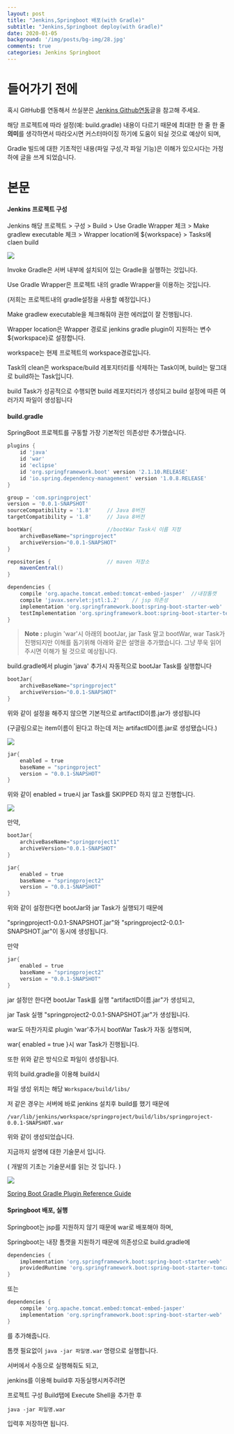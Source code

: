 ```yaml
---
layout: post
title: "Jenkins,Springboot 배포(with Gradle)"
subtitle: "Jenkins,Springboot deploy(with Gradle)"
date: 2020-01-05
background: '/img/posts/bg-img/28.jpg'
comments: true
categories: Jenkins Springboot
---
```


<h1 class="section-heading2">들어가기 전에</h1>

혹시 GitHub를 연동해서 쓰실분은 [Jenkins Github연동](https://bhsbhs235.github.io/jenkins/2019/12/25/jenkinsgithubIntegration.html)글을 참고해 주세요.

해당 프로젝트에 따라 설정(예: build.gradle) 내용이 다르기 때문에 최대한 한 줄 한 줄 **의미**를 생각하면서 따라오시면 커스터마이징 하기에 도움이 되실 것으로 예상이 되며,

Gradle 빌드에 대한 기초적인 내용(파일 구성,각 파일 기능)은 이해가 있으시다는 가정하에 글을 쓰게 되었습니다. 

<h1 class="section-heading2">본문</h1>

#### Jenkins 프로젝트 구성
Jenkins 해당 프로젝트 > 구성 > Build > Use Gradle Wrapper 체크 > Make gradlew executable 체크 >
Wrapper location에 ${workspace} > Tasks에 claen build

<div>
	<img class="img-fluid" src="/img/posts/jenkins/jenkins25.jpg">	
</div>

Invoke Gradle은 서버 내부에 설치되어 있는 Gradle을 실행하는 것입니다.

Use Gradle Wrapper은 프로젝트 내의 gradle Wrapper을 이용하는 것입니다.

(저희는 프로젝트내의 gradle설정을 사용할 예정입니다.)

Make gradlew executable을 체크해줘야 권한 에러없이 잘 진행됩니다.

Wrapper location은 Wrapper 경로로 jenkins gradle plugin이 지원하는 변수 ${workspace}로 설정합니다.

workspace는 현제 프로젝트의 workspace경로입니다.

Task의 clean은 workspace/build 레포지터리를 삭제하는 Task이며, build는 말그대로 build하는 Task입니다.

build Task가 성공적으로 수행되면 build 레포지터리가 생성되고 build 설정에 따른 여러가지 파일이 생성됩니다

#### build.gradle

SpringBoot 프로젝트를 구동할 가장 기본적인 의존성만 추가했습니다.

```Groovy
plugins {
	id 'java'
	id 'war'
	id 'eclipse'
	id 'org.springframework.boot' version '2.1.10.RELEASE'
	id 'io.spring.dependency-management' version '1.0.8.RELEASE'
}

group = 'com.springproject'
version = '0.0.1-SNAPSHOT'
sourceCompatibility = '1.8'     // Java 8버전
targetCompatibility = '1.8'     // Java 8버전

bootWar{                        //bootWar Task시 이름 지정
	archiveBaseName="springproject"
	archiveVersion="0.0.1-SNAPSHOT"
}

repositories {                  // maven 저장소
	mavenCentral()
}

dependencies {
	compile 'org.apache.tomcat.embed:tomcat-embed-jasper'  //내장톰캣
	compile 'javax.servlet:jstl:1.2'    // jsp 의존성
	implementation 'org.springframework.boot:spring-boot-starter-web'       // 기본적인 springboot 의존성
	testImplementation 'org.springframework.boot:spring-boot-starter-test'  // 기본적인 springboot 의존성
}
```

> **Note :** plugin 'war'시 아래의 bootJar, jar Task 말고 bootWar, war Task가 진행되지만 이해를 돕기위해 아래와 같은 설명을 추가했습니다. 그냥 쭈욱 읽어주시면 이해가 될 것으로 예상됩니다.

build.gradle에서 plugin 'java' 추가시 자동적으로 bootJar Task를 실행합니다

```Groovy
bootJar{
    archiveBaseName="springproject"
    archiveVersion="0.0.1-SNAPSHOT"
}
```

위와 같이 설정을 해주지 않으면 기본적으로 artifactID이름.jar가 생성됩니다 

(구글링으로는 item이름이 된다고 하는데 저는 artifactID이름.jar로 생성됐습니다.)

<div>
	<img class="img-fluid" src="/img/posts/jenkins/jenkins26.JPG">	
</div>

```Groovy
jar{
    enabled = true
    baseName = "springproject"
    version = "0.0.1-SNAPSHOT"
}
```

위와 같이 enabled = true시 jar Task를 SKIPPED 하지 않고 진행합니다.

<div>
	<img class="img-fluid" src="/img/posts/jenkins/jenkins27.JPG">	
</div>

만약, 

```Groovy
bootJar{
    archiveBaseName="springproject1"
    archiveVersion="0.0.1-SNAPSHOT"
}

jar{
    enabled = true
    baseName = "springproject2"
    version = "0.0.1-SNAPSHOT"
}
```

위와 같이 설정한다면 bootJar와 jar Task가 실행되기 때문에

"springproject1-0.0.1-SNAPSHOT.jar"와 "springproject2-0.0.1-SNAPSHOT.jar"이 동시에 생성됩니다.

만약 

```Groovy
jar{
    enabled = true
    baseName = "springproject2"
    version = "0.0.1-SNAPSHOT"
}
```

jar 설정만 한다면 bootJar Task를 실행 "artifactID이름.jar"가 생성되고,

jar Task 실행 "springproject2-0.0.1-SNAPSHOT.jar"가 생성됩니다.

war도 마찬가지로 plugin 'war'추가시 bootWar Task가 자동 실행되며, 

war{ enabled = true }시 war Task가 진행됩니다.

또한 위와 같은 방식으로 파일이 생성됩니다.

위의 build.gradle을 이용해 build시

파일 생성 위치는 해당 ```Workspace/build/libs/```

저 같은 경우는 서버에 바로 jenkins 설치후 build를 했기 때문에

```Console
/var/lib/jenkins/workspace/springproject/build/libs/springproject-0.0.1-SNAPSHOT.war
```

위와 같이 생성되었습니다.

지금까지 설명에 대한 기술문서 입니다. 

( 개발의 기초는 기술문서를 읽는 것 입니다. )

<div>
	<img class="img-fluid" src="/img/posts/jenkins/jenkins28.JPG">	
</div>

[Spring Boot Gradle Plugin Reference Guide](https://docs.spring.io/spring-boot/docs/current/gradle-plugin/reference/html/)

#### Springboot 배포, 실행

Springboot는 jsp를 지원하지 않기 때문에 war로 배포해야 하며,

Springboot는 내장 톰캣을 지원하기 때문에 의존성으로 build.gradle에

```Groovy
dependencies { 
    implementation 'org.springframework.boot:spring-boot-starter-web'
    providedRuntime 'org.springframework.boot:spring-boot-starter-tomcat' 
}
```
또는
```Groovy
dependencies {
    compile 'org.apache.tomcat.embed:tomcat-embed-jasper'
    implementation 'org.springframework.boot:spring-boot-starter-web'
}
```
를 추가해줍니다.

톰캣 필요없이 ```java -jar 파일명.war``` 명령으로 실행합니다. 

서버에서 수동으로 실행해줘도 되고,

jenkins를 이용해 build후 자동실행시켜주려면

프로젝트 구성 Build탭에 Execute Shell을 추가한 후

```Console
java -jar 파일명.war
```

입력후 저장하면 됩니다.